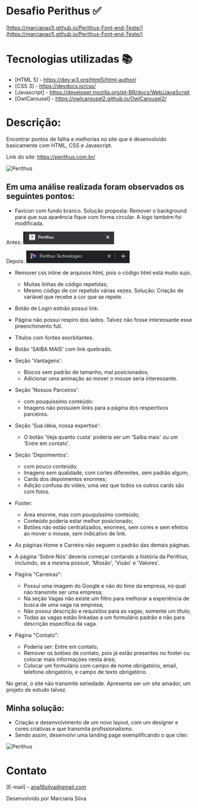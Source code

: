 # Desafio Perithus :white_check_mark:
[https://marcianas1l.github.io/Perithus-Font-end-Teste/](https://marcianas1l.github.io/Perithus-Font-end-Teste/)


# Tecnologias utilizadas :books:

* [HTML 5] - https://dev.w3.org/html5/html-author/
* [CSS 3] - https://devdocs.io/css/
* [Javascript] - https://developer.mozilla.org/pt-BR/docs/Web/JavaScript
* [OwlCarousel] - https://owlcarousel2.github.io/OwlCarousel2/

# Descrição:

Encontrar pontos de falha e melhorias no site que é desenvolvido basicamente com HTML, CSS e Javascript.

Link do site: https://perithus.com.br/

![Perithus](assets/img/perithusant.gif)

## Em uma análise realizada foram observados os seguintes pontos:

- Favicon com fundo branco. Solução proposta: Remover o background para que sua aparência fique com forma circular. A logo também foi modificada.

Antes: ![Perithus](assets/img/fp.png) 

Depois: ![Perithus](assets/img/fpp.png)

- Remover css inline de arquivos html, pois o código html está muito sujo.
  - Muitas linhas de código repetidas;
  - Mesmo código de cor repetido várias vezes. Solução:  Criação de variável que recebe a cor que se repete.
  
- Botão de Login estnão possui link.

- Página não possui respiro dos lados. Talvez não fosse interessante esse preenchimento full.

- Títulos com fontes exorbitantes.

- Botão 'SAIBA MAIS' com link quebrado.

- Seção 'Vantagens':
  - Blocos sem padrão de tamanho, mal posicionados;
  - Adicionar uma animação ao mover o mouse seria interessante.
  
- Seção 'Nossos Parceiros':
  - com pouquissímo conteúdo:
  - Imagens não possuiem links para a página dos respectivos parceiros.
  
- Seção 'Sua ideia, nossa expertise':
  - O botão 'Veja quanto custa' poderia ser um 'Saiba mais' ou um 'Entre em contato'.
  
- Seção 'Depoimentos': 
  - com pouco conteúdo;
  - Imagens sem qualidade, com cortes diferentes, sem padrão algum;
  - Cards dos depoimentos enormes;
  - Adição confusa do vídeo, uma vez que todos os outros cards são com fotos.
  
- Footer:
  - Área enorme, mas com pouquíssimo conteúdo;
  - Conteúdo poderia estar melhor posicionado;
  - Botões não estão centralizados, enormes, sem cores e sem efeitos ao mover o mouse, sem indicativo de link.

- As páginas Home e Carreira não seguem o padrão das demais páginas. 

- A página 'Sobre Nós' deveria começar contando a história da Perithus, incluindo, se a mesma possuir, 
'Missão', 'Visão' e 'Valores'.

- Página "Carreiras":
  - Possui uma imagem do Google e não do time da empresa, no qual não transmite ser uma empresa;
  - Na seção Vagas não existe um filtro para melhorar a experiência de busca de uma vaga na empresa; 
  - Não possui descrição e requisitos para as vagas, somente um título;
  - Todas as vagas estão linkadas a um formulário padrão e não para descrição específica da vaga.
  
- Página "Contato": 
  - Poderia ser: Entre em contato;
  - Remover os botões de contato, pois já estão presentes no footer ou colocar mais informações nesta área; 
  - Colocar um formulário com campo de nome obrigatório, email, telefone obrigatório, e campo de texto obrigatório.


No geral, o site não transmite seriedade. Apresenta ser um site amador, um projeto de estudo talvez.

## Minha solução: 
  - Criação e desenvolvimento de um novo layout, com um designer e cores criativas e que transmita profissionalismo.
  - Sendo assim, desenvolvi uma landing page exemplificando o que citei:


![Perithus](assets/img/perithus.gif)


# Contato
[E-mail] - ana18silva@gmail.com

Desenvolvido por Marciana Silva
